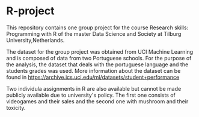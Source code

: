 # R-project
This repository contains one group project for the course
Research skills: Programming with R of the master
Data Science and Society at Tilburg University,Netherlands.

The dataset for the group project was obtained from UCI Machine Learning and is composed of 
data from two  Portuguese schools. For the purpose of the analysis, the dataset that deals
with the portuguese language and the students grades was used. More information about the dataset 
can be found in https://archive.ics.uci.edu/ml/datasets/student+performance
 
Two individula assignments in R  are also available but cannot be made publicly available 
due to university's policy. The first one consists of videogames and their sales and 
the second one with mushroom and their toxicity.
